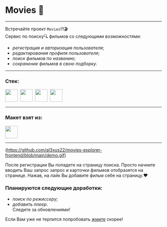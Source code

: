 # Movies :movie_camera:
________________________________________________________________
Встречайте проект `Movies`!!!:clapper:  
Сервис по поиску:mag: фильмов со следующими возможностями:  
* *регистрация и авторизация пользователя*; 
* *редактирования профиля пользователя*;
* *поиск фильмов по названию*;
* *сохранение фильмов в свою подборку*.
________________________________________________________________
### Стек:

<img width="40" src="https://cdn.jsdelivr.net/gh/devicons/devicon/icons/html5/html5-original.svg" />&nbsp;
<img width="40" src="https://cdn.jsdelivr.net/gh/devicons/devicon/icons/css3/css3-original.svg" />&nbsp;
<img width="40" src="https://cdn.jsdelivr.net/gh/devicons/devicon/icons/javascript/javascript-original.svg" />&nbsp;
<img width="40" src="https://cdn.jsdelivr.net/gh/devicons/devicon/icons/react/react-original.svg" />  

  ________________________________________________________________
### Макет взят из:  
<img width="40" src="https://cdn.jsdelivr.net/gh/devicons/devicon/icons/figma/figma-original.svg" />  
  
________________________________________________________________  
(https://github.com/al3xus22/movies-explorer-frontend/blob/main/demo.gif)  

После регистрации Вы попадете на страницу поиска. Просто начните вводить Ваш запрос запрос и карточки фильмов отобразятся на странице. Нажав, на лайк Вы добавите фильм себе на страницу.:hearts:  
### Планируются следующие доработки:  
* *поиск по режиссеру*;
* *добавить плеер*.  
Следите за обновлениями!  

Если Вам уже не терпится попробовать <a href="https://films.nomoreparties.co/" target="_blank" >жмите</a> скорее!